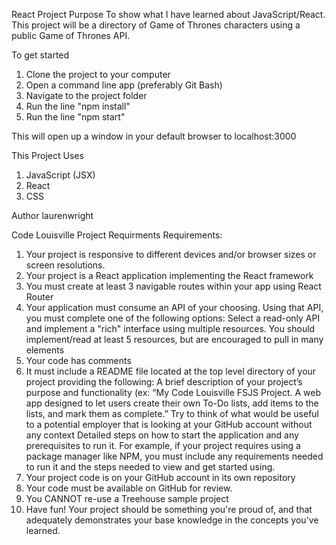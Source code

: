 React Project Purpose
To show what I have learned about JavaScript/React. This project will be a directory of Game of Thrones characters using a public Game of Thrones API.

To get started
  1. Clone the project to your computer
  2. Open a command line app (preferably Git Bash)
  3. Navigate to the project folder
  4. Run the line "npm install"
  5. Run the line "npm start"
  
This will open up a window in your default browser to localhost:3000
 
This Project Uses
  1. JavaScript (JSX)
  2. React
  3. CSS

Author
  laurenwright
  
 Code Louisville Project Requirments 
 Requirements:
1. Your project is responsive to different devices and/or browser sizes or screen resolutions.
2. Your project is a React application implementing the React framework
3. You must create at least 3 navigable routes within your app using React Router
4. Your application must consume an API of your choosing. 
  Using that API, you must complete one of the following options:
  Select a read-only API and implement a "rich" interface using multiple resources. You should implement/read at least 5 resources, but are encouraged to pull in many elements
5. Your code has comments
6. It must include a README file located at the top level directory of your project providing the following:
  A brief description of your project’s purpose and functionality (ex: “My Code Louisville FSJS Project. A web app designed to let users create their own To-Do lists, add items to the lists, and mark them as complete.” Try to think of what would be useful to a potential employer that is looking at your GitHub account without any context
  Detailed steps on how to start the application and any prerequisites to run it. For example, if your project requires using a package manager like NPM, you must include any requirements needed to run it and the steps needed to view and get started using.
7. Your project code is on your GitHub account in its own repository
8. Your code must be available on GitHub for review.
9. You CANNOT re-use a Treehouse sample project
10. Have fun! Your project should be something you're proud of, and that adequately demonstrates your base knowledge in the concepts you've learned.
